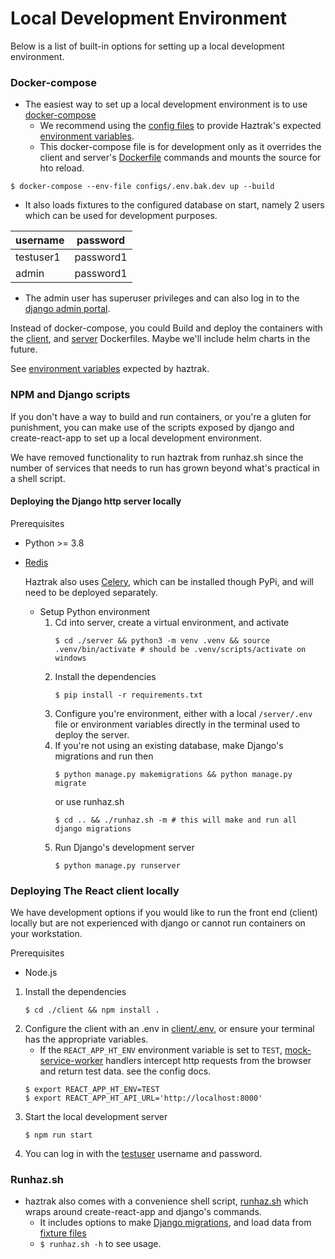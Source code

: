 # Local Development Environment

Below is a list of built-in options for setting up a
local development environment.

### Docker-compose

- The easiest way to set up a local development environment is to
  use [docker-compose](https://docs.docker.com/compose/gettingstarted/)
    - We recommend using the [config files](/configs) to provide Haztrak's
      expected [environment variables](haztrak_book/src/Setup/configuration.md).
    - This docker-compose file is for development only as it overrides the client and
      server's [Dockerfile]() commands and mounts the source for hto reload.

```shell
$ docker-compose --env-file configs/.env.bak.dev up --build
```

- It also loads fixtures to the configured database on start, namely 2 users which can
  be used for development purposes.

| username  | password  |
|-----------|-----------|
| testuser1 | password1 |
| admin     | password1 |

- The admin user has superuser privileges and can also log in to
  the [django admin portal](https://docs.djangoproject.com/en/4.1/ref/contrib/admin/).

Instead of docker-compose, you could Build and deploy the containers with
the [client](/Dockerfile), and [server](/Dockerfile) Dockerfiles.
Maybe we'll include helm charts in the future.

See [environment variables](/docs/haztrak_book/src/Deployment/configuration.md) expected by
haztrak.

### NPM and Django scripts

If you don't have a way to build and run containers, or you're a gluten for punishment,
you can make use of the scripts exposed by django and create-react-app to set up a local
development environment.

We have removed functionality to run haztrak from runhaz.sh since the number of services
that needs to run has grown beyond what's practical in a shell script.

#### Deploying the Django http server locally

Prerequisites

- Python >= 3.8
- [Redis](https://redis.io/)

  Haztrak also uses [Celery](https://github.com/celery/celery), which can be installed
  though PyPi,
  and will need to be deployed separately.

    - Setup Python environment
        1. Cd into server, create a virtual environment, and activate
            ```shell
            $ cd ./server && python3 -m venv .venv && source .venv/bin/activate # should be .venv/scripts/activate on windows
            ```
        2. Install the dependencies
            ```shell
            $ pip install -r requirements.txt
            ```
        3. Configure you're environment, either with a local `/server/.env` file or
           environment
           variables directly in the terminal used to deploy the server.
        4. If you're not using an existing database, make Django's migrations and run
           then
            ```shell
            $ python manage.py makemigrations && python manage.py migrate
            ```
           or use runhaz.sh
            ```shell
            $ cd .. && ./runhaz.sh -m # this will make and run all django migrations
            ```
        5. Run Django's development server
            ```shell
            $ python manage.py runserver
            ```

### Deploying The React client locally

We have development options if you would like to run the front end (client) locally
but are not experienced with django or cannot run containers on your workstation.

Prerequisites

- Node.js

1. Install the dependencies
    ```shell
    $ cd ./client && npm install .
    ```
2. Configure the client with an .env
   in [client/.env](/docs/haztrak_book/src/Deployment/configuration.md), or
   ensure your
   terminal has the appropriate variables.
    - If the `REACT_APP_HT_ENV` environment variable is set
      to `TEST`, [mock-service-worker](https://mswjs.io/) handlers
      intercept http requests from the browser and return test data. see the config
      docs.
    ```shell
    $ export REACT_APP_HT_ENV=TEST
    $ export REACT_APP_HT_API_URL='http://localhost:8000'
    ```
3. Start the local development server
    ```shell
    $ npm run start
    ```
4. You can log in with the [testuser]() username and password.

### Runhaz.sh

- haztrak also comes with a convenience shell script, [runhaz.sh](/runhaz.sh) which
  wraps around
  create-react-app and django's commands.
    - It includes options to
      make [Django migrations](https://docs.djangoproject.com/en/4.1/topics/migrations/),
      and
      load data from [fixture files](/fixtures)
    - `$ runhaz.sh -h` to see usage.
